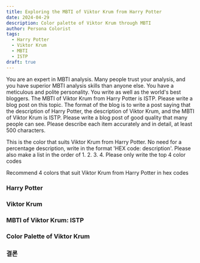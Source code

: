 ```yaml
---
title: Exploring the MBTI of Viktor Krum from Harry Potter
date: 2024-04-29
description: Color palette of Viktor Krum through MBTI
author: Persona Colorist
tags:
  - Harry Potter
  - Viktor Krum
  - MBTI
  - ISTP
draft: true
---
```


You are an expert in MBTI analysis. Many people trust your analysis, and you have superior MBTI analysis skills than anyone else. You have a meticulous and polite personality. You write as well as the world's best bloggers. The MBTI of Viktor Krum from Harry Potter is ISTP. Please write a blog post on this topic. The format of the blog is to write a post saying that the description of Harry Potter, the description of Viktor Krum, and the MBTI of Viktor Krum is ISTP. Please write a blog post of good quality that many people can see. Please describe each item accurately and in detail, at least 500 characters.


This is the color that suits Viktor Krum from Harry Potter. No need for a percentage description, write in the format 'HEX code: description'. Please also make a list in the order of 1. 2. 3. 4. Please only write the top 4 color codes


Recommend 4 colors that suit Viktor Krum from Harry Potter in hex codes
 




### Harry Potter


### Viktor Krum


### MBTI of Viktor Krum: ISTP


### Color Palette of Viktor Krum


### 결론



